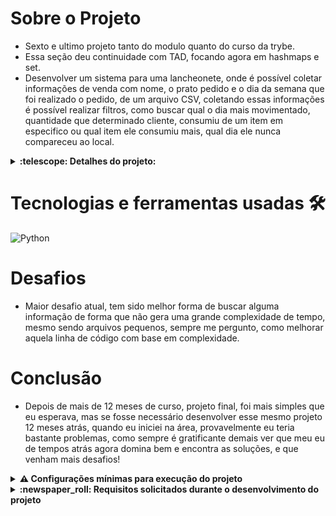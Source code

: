 # Sobre o Projeto 

- Sexto e ultimo projeto tanto do modulo quanto do curso da trybe.
- Essa seção deu continuidade com TAD, focando agora em hashmaps e set.
- Desenvolver um sistema para uma lancheonete, onde é possível coletar informações de venda com nome, o prato pedido e o dia da semana que foi realizado o pedido, de um arquivo CSV, coletando essas informações é possível realizar filtros, como buscar qual o dia mais movimentado, quantidade que determinado cliente, consumiu de um item em especifico ou qual item ele consumiu mais, qual dia ele nunca compareceu ao local.

<details>
  <summary>
    <strong>
      :telescope: Detalhes do projeto:
    </strong>
  </summary>

# Inicio do projeto

Lendo o README fornecido pela trybe, vi que para ter um ganho de tempo e eficiencia, não devia começar do primeiro requisito, pois ele pedia funcionalidades, que a classe criada no requisito 2, iria executar com muito mais eficiencia que criando método por método.

# Classe TrackOrders

Define o atributo principal, `customers` sendo um dict, pois durante todo o projeto os usuários, tinham nomes únicos, e seria a forma mais eficiente de encontrar o cliente, e capturar as informações, sem ter que percorrer todos clientes, até encontrar a informação desejada.

## add_new_order

Inicialmente quando adicionando um novo pedido, verifico se o nome do cliente ja existe, caso não, criou o campo, e adiciono os dados de orders, onde adiciono cada item, com uma contagem de quantas vezes ele pediu aquele determinado prato, e um campo de days como conjunto, onde é adicionado os dias que ele pediu aquele prato, constando a presença dele naquele dia.
Ao decorrer do projeto o add new order foi criando novos sub métodos, onde era necessário determinar qual o pedido era mais pedido, quais os dias eram mais frequentes, achei essa forma mais eficiente, do que quando formos consultar esses dados, ele verificar na hora, gerando complexidades de tempo de O(n), dessa forma ele somava a quantidade na hora da inserção do item, e ja comparava se aquele item se tornava o mais consumido, ou se aquele dia se tornava o mais movimentado durante a adição do pedido().
Métodos como:

- get_most_ordered_dish_per_customer
- get_busiest_day
- get_least_busy_day

## get_days_never_visited_per_customer

Nesse método aproveitei das propriedades do `set`, onde eu posso verificar a diferença entre os dias abertos e os dias que o cliente compareceu, resultando nos dias que ele não fez pedido nenhum.


# Classe InventoryControl

Essa classe foi responsavel por manter um controle do estoque, para evitar pedidos onde não havia material para preparar aquele pedido, e com possibilidade de verificar a quantidade necessária para compra, mantendo um estoque mínimo.

Inicialmente criei um `current inventory`, onde eu atualizava internamente na classe o estoque atualmente, mas isso não fazia muito sentido, então passei o current inventory via parametro na classe, pois quando ele iniciar essa classe, ele pode ter um estoque maior do que o minimo, e não faria sentido ele pedir para comprar sendo que não estava no minimo ainda, somente usando com base o consumo dos itens conforma os pedidos eram feitos.
Após um tempo de uso do sistema, ele ficaria "redondo" deixando somente o mínimo.

## checking_inventory e checking_available_dishes

Com base no estoque, durante a criação da classe, eles calculava e verificava, caso ele inicie a classe com um estoque abaixo do minimo, criando a classe já com os pratos disponiveis para venda, com base no estoque, e os materiais que precisam ser comprados.

## get_quantities_to_buy

Esse método acessa o atributo onde é realizado o calculo no inicio e é sempre atualizado a cada compra, dos materiais consumidos, retornando a quantidade necessária para compra, para manter o mínimo do estoque.

## get_available_dishes

Assim como o get quantities, eles possui um calculo inicial com base no estoque inicial, para saber quais pratos podem ser produzidos para venda, e cada venda, ele verifica se os ingredientes estão disponveis para mais produções, evitando vendas sem a possibilidade de produzir aquele determinado prato.

## add_new_order

Durante a criação de um novo pedido, ele aciona vários métodos, para verificar estoque, e movimentar o estoque antes de criar o pedido.


</details>

# Tecnologias e ferramentas usadas 🛠

![Python](https://img.shields.io/badge/-Python-%23F7DF1C?style=flat-square&logo=python)


# Desafios

- Maior desafio atual, tem sido melhor forma de buscar alguma informação de forma que não gera uma grande complexidade de tempo, mesmo sendo arquivos pequenos, sempre me pergunto, 
como melhorar aquela linha de código com base em complexidade.
# Conclusão

- Depois de mais de 12 meses de curso, projeto final, foi mais simples que eu esperava, mas se fosse necessário desenvolver esse mesmo projeto 12 meses atrás, quando eu iniciei na área, provavelmente eu teria bastante problemas, como sempre é gratificante demais ver que meu eu de tempos atrás agora domina bem e encontra as soluções, e que venham mais desafios!

<details>
  <summary>
    <strong>
      ⚠️ Configurações mínimas para execução do projeto
    </strong>
  </summary>

   - Sistema Operacional Distribuição Unix
 - Python versão >= 3.8.10 

</details>

</details>

<details>
  <summary>
    <strong>
      :newspaper_roll: Requisitos solicitados durante o desenvolvimento do projeto
    </strong>
  </summary>

 
### Resultado por requisito
*Nome* | *Avaliação*
--- | :---:
1.1 - Será validado se, ao executar o método `analyze_log`, os dados são preenchidos de forma correta no arquivo `data/mkt_campaign.txt` | :heavy_check_mark:
1.2 - Será validado se, ao executar o método `analyze_log` com um arquivo inexistente, o método retorna um erro | :heavy_check_mark:
1.3 - Será validado se, ao executar o método `analyze_log` com uma extensão inválida, o método retorna um erro | :heavy_check_mark:
2.1 - Será validado se, ao instanciar a classe `TrackOrders` pela primeira vez, o método retorna a quantidade de pedidos é igual a zero | :heavy_check_mark:
2.2 - Será validado se, ao executar o método `add_new_order`, o método deve adicionar um pedido | :heavy_check_mark:
2.3 - Será validado se, ao executar `get_most_ordered_dish_per_costumer`, o método retorna o prato mais pedido | :heavy_check_mark:
2.4 - Será validado se, ao executar `get_never_ordered_per_costumer`, o método retorna o pedido que o cliente nunca fez | :heavy_check_mark:
2.5 - Será validado se, ao executar `get_days_never_visited_per_costumer`, o método retorna o dias que o cliente nunca visitou | :heavy_check_mark:
2.6 - Será validado se, ao executar o método `get_busiest_day`, o método retorna o dia mais movimentado | :heavy_check_mark:
2.7 - Será validado se, ao executar o método `get_least_busy_day`, o método retorna o dia menos movimentado | :heavy_check_mark:
3.1 - Será validado se, ao executar o método `get_quantities_to_buy`, o método retorna a lista atualizada de ingredientes | :heavy_check_mark:
3.2 - Será validado se, ao executar o método `get_quantities_to_buy` o método retorna toda a quantidade de ingredientes há se comprar de hamburguer | :heavy_check_mark:
3.3 - Será validado se, ao executar o método `get_quantities_to_buy`, o método retorna a lista atualizada dos ingredientes que usam receitas diferentes | :heavy_check_mark:
4.1 - Será validado se, ao adicionar uma quantidade maior de ingredientes, o método retorna false | :heavy_check_mark:
4.2 - Será validado se, ao executar o método `get_available_dishes`, o método retorna todos os pratos onde os pratos tem ingredientes | :heavy_check_mark:
4.3 - Será validado se, ao executar o método `get_available_dishes`, não o método retorna os pratos o qual os ingredientes não sejam suficientes para prepará-los | :heavy_check_mark:


</details>
